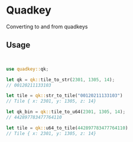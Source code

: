 # Quadkey

Converting to and from quadkeys

## Usage


```rust


use quadkey::qk;

let qk = qk::tile_to_str(2301, 1305, 14);
// 00120211133103

let tile = qk::str_to_tile("00120211133103")
// Tile { x: 2301, y: 1305, z: 14}

let qk_bin = qk::tile_to_u64(2301, 1305, 14);
// 442897783477764110

let tile = qk::u64_to_tile(442897783477764110)
// Tile { x: 2301, y: 1305, z: 14}

```
